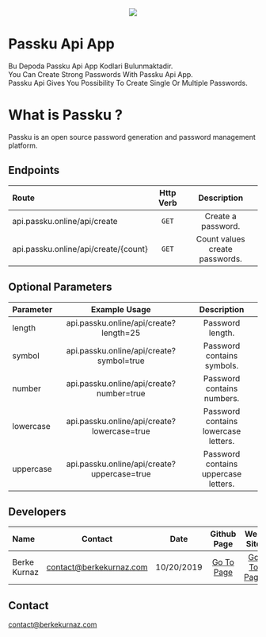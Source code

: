 ﻿<center><img src="https://i.resimyukle.xyz/HRH0AR.png" width="%100" /></center>

# Passku Api App 
Bu Depoda Passku Api App Kodlari Bulunmaktadir. <br/>
You Can Create Strong Passwords With Passku Api App. <br/>
Passku Api Gives You Possibility To Create Single Or Multiple Passwords.

# What is Passku ? 
Passku is an open source password generation and password management platform. <br/>

## Endpoints
| Route        | Http Verb           |  Description  
| :------------- |:-------------:| :-----:|
| api.passku.online/api/create | `GET` | Create a password.
| api.passku.online/api/create/{count} | `GET` | Count values create passwords.

## Optional Parameters
| Parameter        | Example Usage           |  Description  
| :------------- |:-------------:| :-----:|
| length | api.passku.online/api/create?length=25 | Password length.
| symbol | api.passku.online/api/create?symbol=true | Password contains symbols.
| number | api.passku.online/api/create?number=true | Password contains numbers.
| lowercase | api.passku.online/api/create?lowercase=true | Password contains lowercase letters.
| uppercase | api.passku.online/api/create?uppercase=true | Password contains uppercase letters.

## Developers 
| Name        | Contact           |  Date  | Github Page | Web Site
| :------------- |:-------------:| :-----:| :-----:| :-----:|
| Berke Kurnaz | contact@berkekurnaz.com | 10/20/2019 | [Go To Page](https://github.com/berkekurnaz) | [Go To Page](http://www.berkekurnaz.com/)

## Contact
contact@berkekurnaz.com